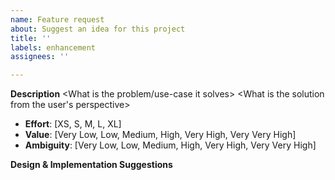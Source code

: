 ```yaml
---
name: Feature request
about: Suggest an idea for this project
title: ''
labels: enhancement
assignees: ''

---
```


**Description**
<What is the problem/use-case it solves>
<What is the solution from the user's perspective>

- **Effort**: [XS, S, M, L, XL]
- **Value**: [Very Low, Low, Medium, High, Very High, Very Very High]
- **Ambiguity**:  [Very Low, Low, Medium, High, Very High, Very Very High]

**Design & Implementation Suggestions**
